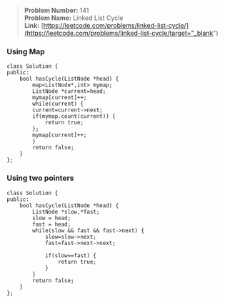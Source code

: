 > **Problem Number:** 141 <br>
> **Problem Name:** Linked List Cycle <br>
> **Link:** [https://leetcode.com/problems/linked-list-cycle/](https://leetcode.com/problems/linked-list-cycle/target="_blank") <br>

### Using Map

    class Solution {
    public:
        bool hasCycle(ListNode *head) {
            map<ListNode*,int> mymap;
            ListNode *current=head;
            mymap[current]++;
            while(current) {
            current=current->next;
            if(mymap.count(current)) {
                return true;
            };
            mymap[current]++;
            }
            return false;
        }
    };

### Using two pointers

    class Solution {
    public:
        bool hasCycle(ListNode *head) {
            ListNode *slow,*fast;
            slow = head;
            fast = head;
            while(slow && fast && fast->next) {
                slow=slow->next;
                fast=fast->next->next;

                if(slow==fast) {
                    return true;
                }
            }
            return false;
        }
    };
